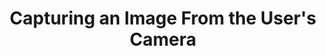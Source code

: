 ---
title: Capturing an Image From the User's Camera
order: 2
chapter: media
slug: media/webcam
summary: Take a photo using the user's camera.
---